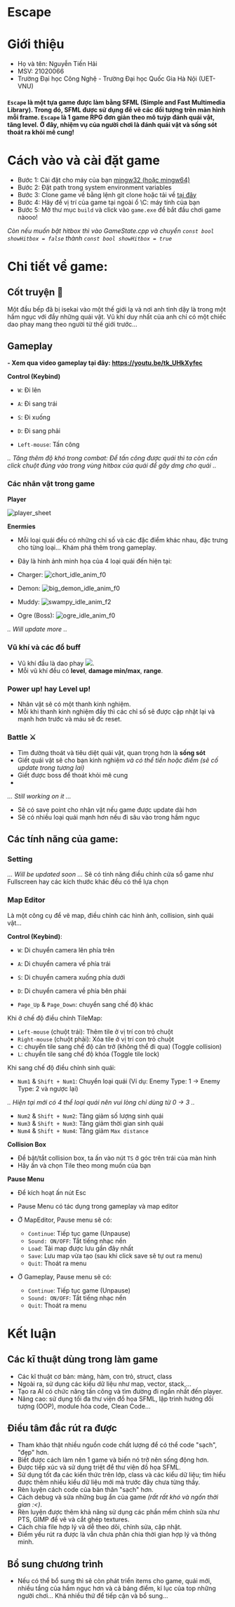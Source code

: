 # Escape

# Giới thiệu
  - Họ và tên: Nguyễn Tiến Hải
  - MSV: 21020066
  - Trường Đại học Công Nghệ - Trường Đại học Quốc Gia Hà Nội (UET-VNU)
   
  #### `Escape` là một tựa game được làm bằng SFML (Simple and Fast Multimedia Library). Trong đó, SFML được sử dụng để vẽ các đối tượng trên màn hình mỗi frame. `Escape` là 1 game RPG đơn giản theo mô tuýp đánh quái vật, tăng level. Ở đây, nhiệm vụ của người chơi là đánh quái vật và sống sót thoát ra khỏi mê cung!
  
# Cách vào và cài đặt game
  - Bước 1: Cài đặt cho máy của bạn [mingw32 (hoặc mingw64)](https://sourceforge.net/projects/mingw-w64/files/Toolchains%20targetting%20Win64/Personal%20Builds/mingw-builds/7.3.0/threads-win32/seh/x86_64-7.3.0-release-win32-seh-rt_v5-rev0.7z/download)
  - Bước 2: Đặt path trong system environment variables
  - Bước 3: Clone game về bằng lệnh git clone hoặc tải về [tại đây](https://github.com/nth-coding/escape/archive/refs/heads/main.zip)
  - Bước 4: Hãy để vị trí của game tại ngoài ổ \C: máy tính của bạn
  - Bước 5: Mở thư mục `build` và click vào `game.exe` để bắt đầu chơi game nàooo!

*Còn nếu muốn bật hitbox thì vào GameState.cpp và chuyển `const bool showHitbox = false` thành `const bool showHitbox = true`*

# Chi tiết về game:

## Cốt truyện 🧾
  Một đầu bếp đã bị isekai vào một thế giới lạ và nơi anh tỉnh dậy là trong một hầm ngục với đầy những quái vật. Vũ khí duy nhất của anh chỉ có một chiếc dao phay mang theo người từ thế giới trước...

## Gameplay 

**- Xem qua video gameplay tại đây: https://youtu.be/tk_UHkXyfec**

**Control (Keybind)**
  - `W`: Đi lên
  - `A`: Đi sang trái
  - `S`: Đi xuống
  - `D`: Đi sang phải

  - `Left-mouse`: Tấn công
  
  *.. Tăng thêm độ khó trong combat: Để tấn công được quái thì ta còn cần click chuột đúng vào trong vùng hitbox của quái để gây dmg cho quái ..*

### Các nhân vật trong game

**Player**

![player_sheet](https://github.com/nth-coding/escape/blob/main/build/textures/player.png)

**Enermies**

- Mỗi loại quái đều có những chỉ số và các đặc điểm khác nhau, đặc trưng cho từng loại... Khám phá thêm trong gameplay.
- Đây là hình ảnh minh họa của 4 loại quái đến hiện tại:

- Charger:
![chort_idle_anim_f0](https://user-images.githubusercontent.com/93527021/170883286-b241fe8a-b57e-4159-9e45-9c34c719ba97.png)

- Demon:
![big_demon_idle_anim_f0](https://user-images.githubusercontent.com/93527021/170883270-25631dd5-8aa7-4a2e-bbe3-8f0a2af9e5aa.png)

- Muddy:
![swampy_idle_anim_f2](https://user-images.githubusercontent.com/93527021/170861951-29b7a727-fa97-4774-a293-4513b084987d.png)

- Ogre (Boss):
![ogre_idle_anim_f0](https://user-images.githubusercontent.com/93527021/170861974-393a1c11-789d-4b6b-b2d4-67e00c4dfba9.png)

*.. Will update more ..*

### Vũ khí và các đồ buff
  - Vũ khí đầu là dao phay ![](https://user-images.githubusercontent.com/93527021/170829350-f936e157-5e2e-4ea6-a70b-3d81290a1734.png).
  - Mỗi vũ khí đều có **level**, **damage min/max**, **range**. 

### Power up! hay Level up!
  - Nhân vật sẽ có một thanh kinh nghiệm.
  - Mỗi khi thanh kinh nghiệm đầy thì các chỉ số sẽ được cập nhật lại và mạnh hơn trước và máu sẽ đc reset.

### Battle ⚔
  - Tìm đường thoát và tiêu diệt quái vật, quan trọng hơn là **sống sót**
  - Giết quái vật sẽ cho bạn kinh nghiệm *và có thể tiền hoặc điểm (sẽ cố update trong tương lai)* 
  - Giết được boss để thoát khỏi mê cung
  - 
  *... Still working on it ...*
  - Sẽ có save point cho nhân vật nếu game được update dài hơn
  - Sẽ có nhiều loại quái mạnh hơn nếu đi sâu vào trong hầm ngục

## Các tính năng của game:

### Setting
  *... Will be updated soon ...*
  Sẽ có tính năng điều chỉnh cửa sổ game như Fullscreen hay các kích thước khác đều có thể lựa chọn

### Map Editor 
  Là một công cụ để vẽ map, điều chỉnh các hình ảnh, collision, sinh quái vật...
 
**Control (Keybind)**:
  - `W`: Di chuyển camera lên phía trên
  - `A`: Di chuyển camera về phía trái
  - `S`: Di chuyển camera xuống phía dưới
  - `D`: Di chuyển camera về phía bên phải

  - `Page_Up` & `Page_Down`: chuyển sang chế độ khác

 Khi ở chế độ điều chỉnh TileMap:
  - `Left-mouse` (chuột trái): Thêm tile ở vị trí con trỏ chuột
  - `Right-mouse` (chuột phải): Xóa tile ở vị trí con trỏ chuột
  - `C`: chuyển tile sang chế độ cản trở (không thể đi qua) (Toggle collision)
  - `L`: chuyển tile sang chế độ khóa (Toggle tile lock)
  
 Khi sang chế độ điều chỉnh sinh quái:
  - `Num1` & `Shift + Num1`: Chuyển loại quái (Ví dụ: Enemy Type: 1 -> Enemy Type: 2 và ngược lại) 
  
  *.. Hiện tại mới có 4 thể loại quái nên vui lòng chỉ dùng từ 0 -> 3 ..*
  
  - `Num2` & `Shift + Num2`: Tăng giảm số lượng sinh quái 
  - `Num3` & `Shift + Num3`: Tăng giảm thời gian sinh quái
  - `Num4` & `Shift + Num4`: Tăng giảm `Max distance`
  

**Collision Box**
  - Để bật/tắt collision box, ta ấn vào nút `TS` ở góc trên trái của màn hình
  - Hãy ấn và chọn Tile theo mong muốn của bạn

**Pause Menu**
  - Để kích hoạt ấn nút Esc
  - Pause Menu có tác dụng trong gameplay và map editor
 
  - Ở MapEditor, Pause menu sẽ có:
    - `Continue`: Tiếp tục game (Unpause)
    - `Sound: ON/OFF`: Tắt tiếng nhạc nền
    - `Load`: Tải map được lưu gần đây nhất
    - `Save`: Lưu map vừa tạo (sau khi click save sẽ tự out ra menu)
    - `Quit`: Thoát ra menu
  
  - Ở Gameplay, Pause menu sẽ có:
    - `Continue`: Tiếp tục game (Unpause)
    - `Sound: ON/OFF`: Tắt tiếng nhạc nền
    - `Quit`: Thoát ra menu

# Kết luận

## Các kĩ thuật dùng trong làm game
 - Các kĩ thuật cơ bản: mảng, hàm, con trỏ, struct, class
 - Ngoài ra, sử dụng các kiểu dữ liệu như map, vector, stack,... 
 - Tạo ra AI có chức năng tấn công và tìm đường đi ngắn nhất đến player.
 - Nâng cao: sử dụng tối đa thư viện đồ họa SFML, lập trình hướng đối tượng (OOP), module hóa code, Clean Code...

## Điều tâm đắc rút ra được
 - Tham khảo thật nhiều nguồn code chất lượng để có thể code "sạch", "đẹp" hơn.
 - Biết được cách làm nên 1 game và biến nó trở nên sống động hơn.
 - Được tiếp xúc và sử dụng triệt để thư viện đồ họa SFML.
 - Sử dụng tốt đa các kiến thức trên lớp, class và các kiểu dữ liệu; tìm hiểu được thêm nhiều kiểu dữ liệu mới mà trước đây chưa từng thấy.
 - Rèn luyện cách code của bản thân "sạch" hơn.
 - Cách debug và sửa những bug ẩn của game *(rất rất khó và ngốn thời gian :<)*.
 - Rèn luyện được thêm khả năng sử dụng các phần mềm chỉnh sửa như PTS, GIMP để vẽ và cắt ghép textures.
 - Cách chia file hợp lý và dễ theo dõi, chỉnh sửa, cập nhật.
 - Điểm yếu rút ra được là vẫn chưa phân chia thời gian hợp lý và thông minh. 
 
## Bổ sung chương trình
 - Nếu có thể bổ sung thì sẽ còn phát triển items cho game, quái mới, nhiều tầng của hầm ngục hơn và cả bảng điểm, kỉ lục của top những người chơi... Khá nhiều thứ để tiếp cận và bổ sung...


